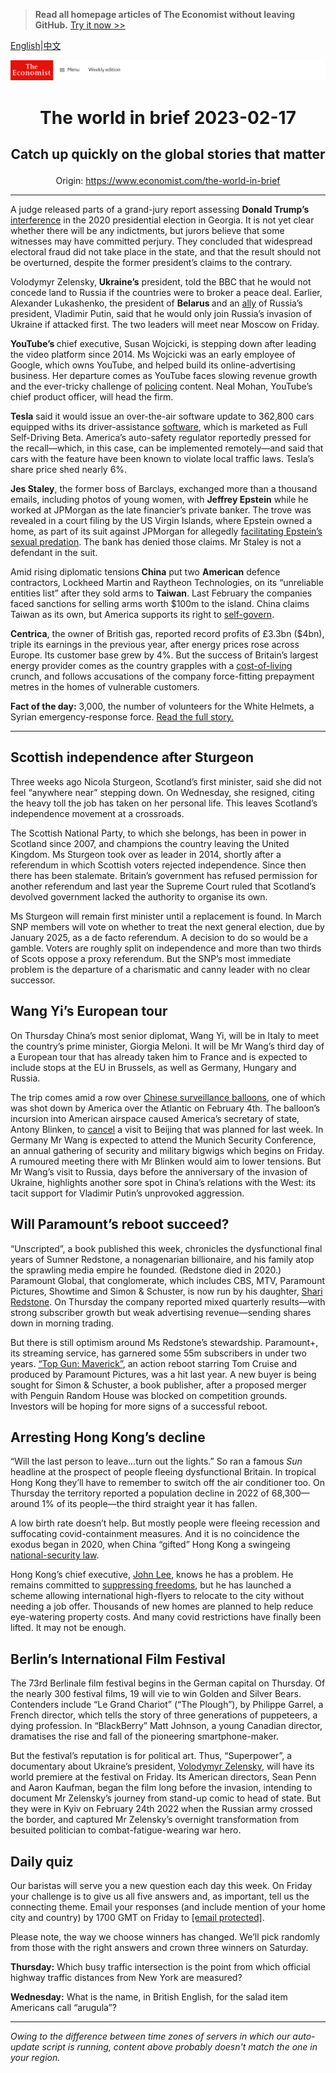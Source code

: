 > **Read all homepage articles of The Economist without leaving GitHub.** [Try it now >>](https://arielherself.github.io/te)

[English](https://github.com/arielherself/espresso/blob/main/README.md)|[中文](https://github-com.translate.goog/arielherself/espresso/blob/main/README.md?_x_tr_sl=en&_x_tr_tl=zh-CN&_x_tr_hl=zh-CN&_x_tr_pto=wapp)



![The Economist](menubar.png)

# <p align="center">The world in brief 2023-02-17</p>

## <p align="center">Catch up quickly on the global stories that matter</p>

<p align="center">Origin: <a href="https://www.economist.com/the-world-in-brief">https://www.economist.com/the-world-in-brief</a><hr>

A judge released parts of a grand-jury report assessing <strong>Donald Trump’s</strong> [interference](https://www.economist.com/the-economist-explains/2022/10/05/how-much-legal-jeopardy-is-donald-trump-in) in the 2020 presidential election in Georgia. It is not yet clear whether there will be any indictments, but jurors believe that some witnesses may have committed perjury. They concluded that widespread electoral fraud did not take place in the state, and that the result should not be overturned, despite the former president’s claims to the contrary.

Volodymyr Zelensky, <strong>Ukraine’s</strong> president, told the BBC that he would not concede land to Russia if the countries were to broker a peace deal. Earlier, Alexander Lukashenko, the president of <strong>Belarus </strong>and an [ally](https://www.economist.com/by-invitation/2022/04/02/sviatlana-tsikhanouskaya-argues-that-europe-will-be-safer-if-belarus-is-free) of Russia’s president, Vladimir Putin, said that he would only join Russia’s invasion of Ukraine if attacked first. The two leaders will meet near Moscow on Friday. 

<strong>YouTube’s </strong>chief executive, Susan Wojcicki, is stepping down after leading the video platform since 2014. Ms Wojcicki was an early employee of Google, which owns YouTube, and helped build its online-advertising business. Her departure comes as YouTube faces slowing revenue growth and the ever-tricky challenge of [policing](https://www.economist.com/briefing/2019/05/04/the-tricky-task-of-policing-youtube) content. Neal Mohan, YouTube’s chief product officer, will head the firm. 

<strong>Tesla</strong> said it would issue an over-the-air software update to 362,800 cars equipped withs its driver-assistance [software](https://www.economist.com/business/2023/01/04/investors-conclude-that-tesla-is-a-carmaker-not-a-tech-firm), which is marketed as Full Self-Driving Beta. America’s auto-safety regulator reportedly pressed for the recall—which, in this case, can be implemented remotely—and said that cars with the feature have been known to violate local traffic laws. Tesla’s share price shed nearly 6%.

<strong>Jes Staley</strong>, the former boss of Barclays, exchanged more than a thousand emails, including photos of young women, with <strong>Jeffrey Epstein</strong> while he worked at JPMorgan as the late financier’s private banker. The trove was revealed in a court filing by the US Virgin Islands, where Epstein owned a home, as part of its suit against JPMorgan for allegedly [facilitating Epstein’s sexual predation](https://www.economist.com/united-states/2019/07/13/was-jeffrey-epsteins-plea-deal-fishy). The bank has denied those claims. Mr Staley is not a defendant in the suit.

Amid rising diplomatic tensions<strong> China</strong> put two <strong>American</strong> defence contractors, Lockheed Martin and Raytheon Technologies, on its “unreliable entities list” after they sold arms to <strong>Taiwan</strong>. Last February the companies faced sanctions for selling arms worth $100m to the island. China claims Taiwan as its own, but America supports its right to [self-govern](https://www.economist.com/china/2023/01/26/does-chinas-softer-tone-extend-to-taiwan).

<strong>Centrica</strong>, the owner of British gas, reported record profits of £3.3bn ($4bn), triple its earnings in the previous year, after energy prices rose across Europe. Its customer base grew by 4%. But the success of Britain’s largest energy provider comes as the country grapples with a [cost-of-living](https://www.economist.com/britain/2022/04/21/a-guide-to-britains-cost-of-living-crunch) crunch, and follows accusations of the company force-fitting prepayment metres in the homes of vulnerable customers.

<strong>Fact of the day:</strong> 3,000, the number of volunteers for the White Helmets, a Syrian emergency-response force. [Read the full story.](https://www.economist.com/1843/2023/02/14/mouaz-survived-syrias-brutal-civil-war-then-he-spent-63-hours-trapped-under-rubble)

----------

## Scottish independence after Sturgeon

Three weeks ago Nicola Sturgeon, Scotland’s first minister, said she did not feel “anywhere near” stepping down. On Wednesday, she resigned, citing the heavy toll the job has taken on her personal life. This leaves Scotland’s independence movement at a crossroads. 

The Scottish National Party, to which she belongs, has been in power in Scotland since 2007, and champions the country leaving the United Kingdom. Ms Sturgeon took over as leader in 2014, shortly after a referendum in which Scottish voters rejected independence. Since then there has been stalemate. Britain’s government has refused permission for another referendum and last year the Supreme Court ruled that Scotland’s devolved government lacked the authority to organise its own.

Ms Sturgeon will remain first minister until a replacement is found. In March SNP members will vote on whether to treat the next general election, due by January 2025, as a de facto referendum. A decision to do so would be a gamble. Voters are roughly split on independence and more than two thirds of Scots oppose a proxy referendum. But the SNP’s most immediate problem is the departure of a charismatic and canny leader with no clear successor.

## Wang Yi’s European tour

On Thursday China’s most senior diplomat, Wang Yi, will be in Italy to meet the country’s prime minister, Giorgia Meloni. It will be Mr Wang’s third day of a European tour that has already taken him to France and is expected to include stops at the EU in Brussels, as well as Germany, Hungary and Russia. 

The trip comes amid a row over [Chinese surveillance balloons](https://www.economist.com/china/2023/02/09/tensions-will-linger-over-a-chinese-balloon-downed-by-america), one of which was shot down by America over the Atlantic on February 4th. The balloon’s incursion into American airspace caused America’s secretary of state, Antony Blinken, to [cancel](https://www.economist.com/china/2023/02/03/how-a-balloon-burst-sino-american-talks) a visit to Beijing that was planned for last week. In Germany Mr Wang is expected to attend the Munich Security Conference, an annual gathering of security and military bigwigs which begins on Friday. A rumoured meeting there with Mr Blinken would aim to lower tensions. But Mr Wang’s visit to Russia, days before the anniversary of the invasion of Ukraine, highlights another sore spot in China’s relations with the West: its tacit support for Vladimir Putin’s unprovoked aggression.

## Will Paramount’s reboot succeed?

“Unscripted”, a book published this week, chronicles the dysfunctional final years of Sumner Redstone, a nonagenarian billionaire, and his family atop the sprawling media empire he founded. (Redstone died in 2020.) Paramount Global, that conglomerate, which includes CBS, MTV, Paramount Pictures, Showtime and Simon &amp; Schuster, is now run by his daughter, [Shari Redstone](https://www.economist.com/business/2016/08/25/in-the-name-of-the-father). On Thursday the company reported mixed quarterly results—with strong subscriber growth but weak advertising revenue—sending shares down in morning trading.

But there is still optimism around Ms Redstone’s stewardship. Paramount+, its streaming service, has garnered some 55m subscribers in under two years. [“Top Gun: Maverick”](https://www.economist.com/culture/2022/05/26/top-gun-maverick-feels-the-need-to-speed-into-the-past), an action reboot starring Tom Cruise and produced by Paramount Pictures, was a hit last year. A new buyer is being sought for Simon &amp; Schuster, a book publisher, after a proposed merger with Penguin Random House was blocked on competition grounds. Investors will be hoping for more signs of a successful reboot.

## Arresting Hong Kong’s decline

“Will the last person to leave…turn out the lights.” So ran a famous <em>Sun</em> headline at the prospect of people fleeing dysfunctional Britain. In tropical Hong Kong they’ll have to remember to switch off the air conditioner too. On Thursday the territory reported a population decline in 2022 of 68,300—around 1% of its people—the third straight year it has fallen. 

A low birth rate doesn’t help. But mostly people were fleeing recession and suffocating covid-containment measures. And it is no coincidence the exodus began in 2020, when China “gifted” Hong Kong a swingeing [national-security law](https://www.economist.com/interactive/essay/2022/07/01/how-hong-kong-became-a-police-state). 

Hong Kong’s chief executive, [John Lee](https://www.economist.com/china/2022/04/09/john-lee-a-tough-former-policeman-looks-set-to-lead-hong-kong), knows he has a problem. He remains committed to [suppressing freedoms](https://www.economist.com/china/2023/02/09/hong-kong-starts-its-largest-national-security-trial), but he has launched a scheme allowing international high-flyers to relocate to the city without needing a job offer. Thousands of new homes are planned to help reduce eye-watering property costs. And many covid restrictions have finally been lifted. It may not be enough.

## Berlin’s International Film Festival

The 73rd Berlinale film festival begins in the German capital on Thursday. Of the nearly 300 festival films, 19 will vie to win Golden and Silver Bears. Contenders include “Le Grand Chariot” (“The Plough”), by Philippe Garrel, a French director, which tells the story of three generations of puppeteers, a dying profession. In “BlackBerry” Matt Johnson, a young Canadian director, dramatises the rise and fall of the pioneering smartphone-maker. 

But the festival’s reputation is for political art. Thus, “Superpower”, a documentary about Ukraine’s president, [Volodymyr Zelensky](https://www.economist.com/ukraines-fateful-winter), will have its world premiere at the festival on Friday. Its American directors, Sean Penn and Aaron Kaufman, began the film long before the invasion, intending to document Mr Zelensky’s journey from stand-up comic to head of state. But they were in Kyiv on February 24th 2022 when the Russian army crossed the border, and captured Mr Zelensky’s overnight transformation from besuited politician to combat-fatigue-wearing war hero.

## Daily quiz

Our baristas will serve you a new question each day this week. On Friday your challenge is to give us all five answers and, as important, tell us the connecting theme. Email your responses (and include mention of your home city and country) by 1700 GMT on Friday to [<span class="__cf_email__" data-cfemail="f4a5819d8eb18784869187879bb491979b9a9b999d8780da979b99">[email&#160;protected]</span>](https://mail.google.com/mail/?view=cm&amp;fs=1&amp;tf=1&amp;to=QuizEspresso@economist.com). 

Please note, the way we choose winners has changed. We’ll pick randomly from those with the right answers and crown three winners on Saturday.

<strong>Thursday:</strong> Which busy traffic intersection is the point from which official highway traffic distances from New York are measured?

<strong>Wednesday:</strong> What is the name, in British English, for the salad item Americans call “arugula”?

----------

*Owing to the difference between time zones of servers in which our auto-update script is running, content above probably doesn't match the one in your region.*

